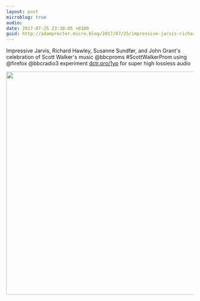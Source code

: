 ```yaml
---
layout: post
microblog: true
audio: 
date: 2017-07-25 23:30:05 +0100
guid: http://adamprocter.micro.blog/2017/07/25/impressive-jarvis-richard.html
---
```

Impressive Jarvis, Richard Hawley, Susanne Sundfør, and John Grant's celebration of Scott Walker's music @bbcproms #ScottWalkerProm  using @firefox @bbcradio3 experiment [dctr.pro/1yp](http://dctr.pro/1yp) for super high lossless audio

<img src="http://discursive.adamprocter.co.uk/uploads/2017/73f2d68fb1.jpg" width="600" height="600" />
